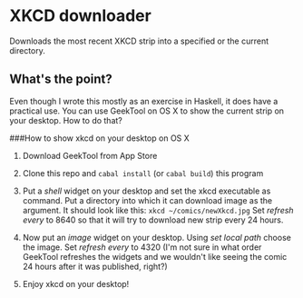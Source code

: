 XKCD downloader
============================
Downloads the most recent XKCD strip into a specified or the current directory.

What's the point?
-----------------------
Even though I wrote this mostly as an exercise in Haskell, it does have a practical use.
You can use GeekTool on OS X to show the current strip on your desktop. How to do that?

###How to show xkcd on your desktop on OS X

1. Download GeekTool from App Store

2. Clone this repo and `cabal install` (or `cabal build`) this program

3. Put a _shell_ widget on your desktop and set the xkcd executable as command. Put a directory into which it can download image as the argument. It should look like this: `xkcd ~/comics/newXkcd.jpg`
Set _refresh every_ to 8640 so that it will try to download new strip every 24 hours.

4. Now put an _image_ widget on your desktop. Using _set local path_ choose the image.
Set _refresh every_ to 4320 (I'm not sure in what order GeekTool refreshes the widgets and we wouldn't like seeing the comic 24 hours after it was published, right?)

5. Enjoy xkcd on your desktop!